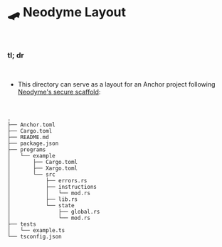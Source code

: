 # 🛹 Neodyme Layout

<br>


### tl; dr

<br>

* This directory can serve as a layout for an Anchor project following [Neodyme's secure scaffold](https://github.com/neodyme-labs/tradeoffer-secure-coding-workshop.git):

<br>

```shell
.
├── Anchor.toml
├── Cargo.toml
├── README.md
├── package.json
├── programs
│   └── example
│       ├── Cargo.toml
│       ├── Xargo.toml
│       └── src
│           ├── errors.rs
│           ├── instructions
│           │   └── mod.rs
│           ├── lib.rs
│           └── state
│               ├── global.rs
│               └── mod.rs
├── tests
│   └── example.ts
└── tsconfig.json
```

<br>
